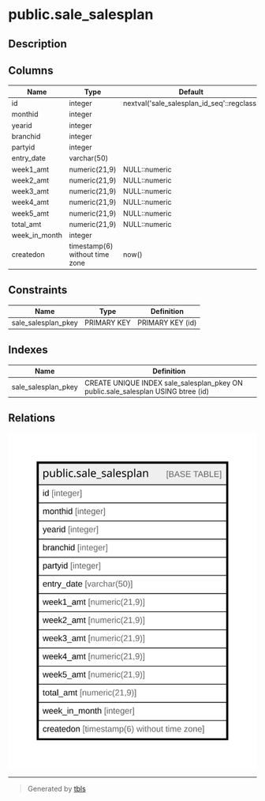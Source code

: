 # public.sale_salesplan

## Description

## Columns

| Name | Type | Default | Nullable | Children | Parents | Comment |
| ---- | ---- | ------- | -------- | -------- | ------- | ------- |
| id | integer | nextval('sale_salesplan_id_seq'::regclass) | false |  |  |  |
| monthid | integer |  | true |  |  |  |
| yearid | integer |  | true |  |  |  |
| branchid | integer |  | true |  |  |  |
| partyid | integer |  | true |  |  |  |
| entry_date | varchar(50) |  | true |  |  |  |
| week1_amt | numeric(21,9) | NULL::numeric | true |  |  |  |
| week2_amt | numeric(21,9) | NULL::numeric | true |  |  |  |
| week3_amt | numeric(21,9) | NULL::numeric | true |  |  |  |
| week4_amt | numeric(21,9) | NULL::numeric | true |  |  |  |
| week5_amt | numeric(21,9) | NULL::numeric | true |  |  |  |
| total_amt | numeric(21,9) | NULL::numeric | true |  |  |  |
| week_in_month | integer |  | true |  |  |  |
| createdon | timestamp(6) without time zone | now() | true |  |  |  |

## Constraints

| Name | Type | Definition |
| ---- | ---- | ---------- |
| sale_salesplan_pkey | PRIMARY KEY | PRIMARY KEY (id) |

## Indexes

| Name | Definition |
| ---- | ---------- |
| sale_salesplan_pkey | CREATE UNIQUE INDEX sale_salesplan_pkey ON public.sale_salesplan USING btree (id) |

## Relations

![er](public.sale_salesplan.svg)

---

> Generated by [tbls](https://github.com/k1LoW/tbls)
